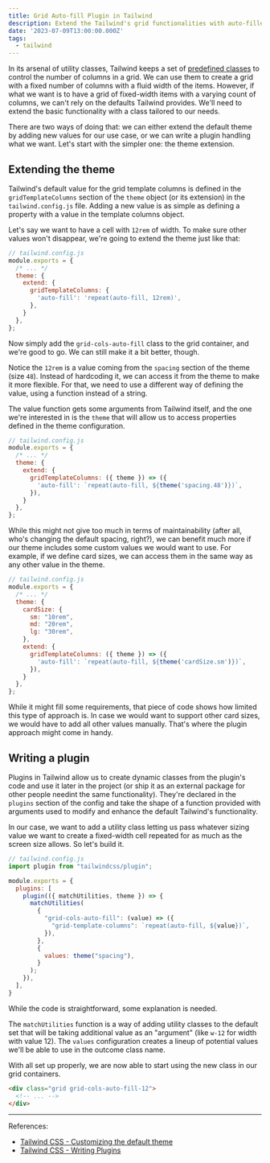 ```yaml
---
title: Grid Auto-fill Plugin in Tailwind
description: Extend the Tailwind's grid functionalities with auto-filled columns plugin
date: '2023-07-09T13:00:00.000Z'
tags:
  - tailwind
---
```


In its arsenal of utility classes, Tailwind keeps a set of [predefined classes](https://tailwindcss.com/docs/grid-template-columns) to control the number of columns in a grid. We can use them to create a grid with a fixed number of columns with a fluid width of the items. However, if what we want is to have a grid of fixed-width items with a varying count of columns, we can't rely on the defaults Tailwind provides. We'll need to extend the basic functionality with a class tailored to our needs.

There are two ways of doing that: we can either extend the default theme by adding new values for our use case, or we can write a plugin handling what we want. Let's start with the simpler one: the theme extension.

## Extending the theme

Tailwind's default value for the grid template columns is defined in the `gridTemplateColumns` section of the `theme` object (or its extension) in the `tailwind.config.js` file. Adding a new value is as simple as defining a property with a value in the template columns object.

Let's say we want to have a cell with `12rem` of width. To make sure other values won't disappear, we're going to extend the theme just like that:

```js
// tailwind.config.js
module.exports = {
  /* ... */
  theme: {
    extend: {
      gridTemplateColumns: {
        'auto-fill': 'repeat(auto-fill, 12rem)',
      },
    }
  },
};
```

Now simply add the `grid-cols-auto-fill` class to the grid container, and we're good to go. We can still make it a bit better, though.

Notice the `12rem` is a value coming from the `spacing` section of the theme (size `48`). Instead of hardcoding it, we can access it from the theme to make it more flexible. For that, we need to use a different way of defining the value, using a function instead of a string.

The value function gets some arguments from Tailwind itself, and the one we're interested in is the `theme` that will allow us to access properties defined in the theme configuration.

```js
// tailwind.config.js
module.exports = {
  /* ... */
  theme: {
    extend: {
      gridTemplateColumns: ({ theme }) => ({
        'auto-fill': `repeat(auto-fill, ${theme('spacing.48')})`,
      }),
    }
  },
};
```

While this might not give too much in terms of maintainability (after all, who's changing the default spacing, right?), we can benefit much more if our theme includes some custom values we would want to use. For example, if we define card sizes, we can access them in the same way as any other value in the theme.

```js
// tailwind.config.js
module.exports = {
  /* ... */
  theme: {
    cardSize: {
      sm: "10rem",
      md: "20rem",
      lg: "30rem",
    },
    extend: {
      gridTemplateColumns: ({ theme }) => ({
        'auto-fill': `repeat(auto-fill, ${theme('cardSize.sm')})`,
      }),
    }
  },
};
```

While it might fill some requirements, that piece of code shows how limited this type of approach is. In case we would want to support other card sizes, we would have to add all other values manually. That's where the plugin approach might come in handy.

## Writing a plugin

Plugins in Tailwind allow us to create dynamic classes from the plugin's code and use it later in the project (or ship it as an external package for other people needint the same functionality). They're declared in the `plugins` section of the config and take the shape of a function provided with arguments used to modify and enhance the default Tailwind's functionality.

In our case, we want to add a utility class letting us pass whatever sizing value we want to create a fixed-width cell repeated for as much as the screen size allows. So let's build it.

```js
// tailwind.config.js
import plugin from "tailwindcss/plugin";

module.exports = {
  plugins: [
    plugin(({ matchUtilities, theme }) => {
      matchUtilities(
        {
          "grid-cols-auto-fill": (value) => ({
            "grid-template-columns": `repeat(auto-fill, ${value})`,
          }),
        },
        {
          values: theme("spacing"),
        }
      );
    }),
  ],
}
```

While the code is straightforward, some explanation is needed.

The `matchUtilities` function is a way of adding utility classes to the default set that will be taking additional value as an "argument" (like `w-12` for width with value 12). The `values` configuration creates a lineup of potential values we'll be able to use in the outcome class name.

With all set up properly, we are now able to start using the new class in our grid containers.

```html
<div class="grid grid-cols-auto-fill-12">
  <!-- ... -->
</div>
```

---

References:
- [Tailwind CSS - Customizing the default theme](https://tailwindcss.com/docs/theme#customizing-the-default-theme)
- [Tailwind CSS - Writing Plugins](https://tailwindcss.com/docs/plugins)
